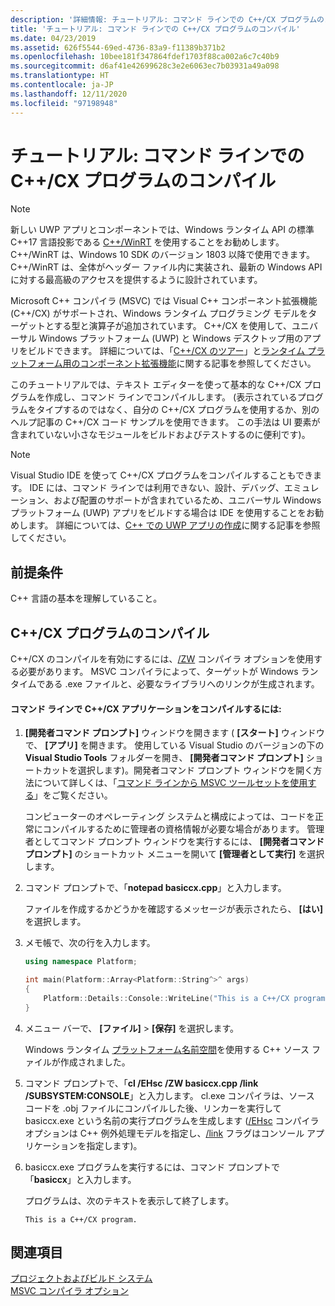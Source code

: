 ```yaml
---
description: '詳細情報: チュートリアル: コマンド ラインでの C++/CX プログラムのコンパイル'
title: 'チュートリアル: コマンド ラインでの C++/CX プログラムのコンパイル'
ms.date: 04/23/2019
ms.assetid: 626f5544-69ed-4736-83a9-f11389b371b2
ms.openlocfilehash: 10bee181f347864fdef1703f88ca002a6c7c40b9
ms.sourcegitcommit: d6af41e42699628c3e2e6063ec7b03931a49a098
ms.translationtype: HT
ms.contentlocale: ja-JP
ms.lasthandoff: 12/11/2020
ms.locfileid: "97198948"
---
```

# <a name="walkthrough-compiling-a-ccx-program-on-the-command-line"></a>チュートリアル: コマンド ラインでの C++/CX プログラムのコンパイル

> [!NOTE]
> 新しい UWP アプリとコンポーネントでは、Windows ランタイム API の標準 C++17 言語投影である [C++/WinRT](/windows/uwp/cpp-and-winrt-apis/) を使用することをお勧めします。 C++/WinRT は、Windows 10 SDK のバージョン 1803 以降で使用できます。 C++/WinRT は、全体がヘッダー ファイル内に実装され、最新の Windows API に対する最高級のアクセスを提供するように設計されています。

Microsoft C++ コンパイラ (MSVC) では Visual C++ コンポーネント拡張機能 (C++/CX) がサポートされ、Windows ランタイム プログラミング モデルをターゲットとする型と演算子が追加されています。 C++/CX を使用して、ユニバーサル Windows プラットフォーム (UWP) と Windows デスクトップ用のアプリをビルドできます。 詳細については、「[C++/CX のツアー](/archive/msdn-magazine/2013/april/component-extensions-a-tour-of-c-cx)」と[ランタイム プラットフォーム用のコンポーネント拡張機能](../extensions/component-extensions-for-runtime-platforms.md)に関する記事を参照してください。

このチュートリアルでは、テキスト エディターを使って基本的な C++/CX プログラムを作成し、コマンド ラインでコンパイルします。 (表示されているプログラムをタイプするのではなく、自分の C++/CX プログラムを使用するか、別のヘルプ記事の C++/CX コード サンプルを使用できます。 この手法は UI 要素が含まれていない小さなモジュールをビルドおよびテストするのに便利です)。

> [!NOTE]
> Visual Studio IDE を使って C++/CX プログラムをコンパイルすることもできます。 IDE には、コマンド ラインでは利用できない、設計、デバッグ、エミュレーション、および配置のサポートが含まれているため、ユニバーサル Windows プラットフォーム (UWP) アプリをビルドする場合は IDE を使用することをお勧めします。 詳細については、[C++ での UWP アプリの作成](/windows/uwp/get-started/create-a-basic-windows-10-app-in-cpp)に関する記事を参照してください。

## <a name="prerequisites"></a>前提条件

C++ 言語の基本を理解していること。

## <a name="compiling-a-ccx-program"></a>C++/CX プログラムのコンパイル

C++/CX のコンパイルを有効にするには、[/ZW](reference/zw-windows-runtime-compilation.md) コンパイラ オプションを使用する必要があります。 MSVC コンパイラによって、ターゲットが Windows ランタイムである .exe ファイルと、必要なライブラリへのリンクが生成されます。

#### <a name="to-compile-a-ccx-application-on-the-command-line"></a>コマンド ラインで C++/CX アプリケーションをコンパイルするには:

1. **[開発者コマンド プロンプト]** ウィンドウを開きます ( **[スタート]** ウィンドウで、 **[アプリ]** を開きます。 使用している Visual Studio のバージョンの下の **Visual Studio Tools** フォルダーを開き、 **[開発者コマンド プロンプト]** ショートカットを選択します)。開発者コマンド プロンプト ウィンドウを開く方法について詳しくは、「[コマンド ラインから MSVC ツールセットを使用する](building-on-the-command-line.md)」をご覧ください。

   コンピューターのオペレーティング システムと構成によっては、コードを正常にコンパイルするために管理者の資格情報が必要な場合があります。 管理者としてコマンド プロンプト ウィンドウを実行するには、 **[開発者コマンド プロンプト]** のショートカット メニューを開いて **[管理者として実行]** を選択します。

1. コマンド プロンプトで、「**notepad basiccx.cpp**」と入力します。

   ファイルを作成するかどうかを確認するメッセージが表示されたら、 **[はい]** を選択します。

1. メモ帳で、次の行を入力します。

    ```cpp
    using namespace Platform;

    int main(Platform::Array<Platform::String^>^ args)
    {
        Platform::Details::Console::WriteLine("This is a C++/CX program.");
    }
    ```

1. メニュー バーで、 **[ファイル]**  >  **[保存]** を選択します。

   Windows ランタイム [プラットフォーム名前空間](../cppcx/platform-namespace-c-cx.md)を使用する C++ ソース ファイルが作成されました。

1. コマンド プロンプトで、「**cl /EHsc /ZW basiccx.cpp /link /SUBSYSTEM:CONSOLE**」と入力します。 cl.exe コンパイラは、ソース コードを .obj ファイルにコンパイルした後、リンカーを実行して basiccx.exe という名前の実行プログラムを生成します ([/EHsc](reference/eh-exception-handling-model.md) コンパイラ オプションは C++ 例外処理モデルを指定し、[/link](reference/link-pass-options-to-linker.md) フラグはコンソール アプリケーションを指定します)。

1. basiccx.exe プログラムを実行するには、コマンド プロンプトで「**basiccx**」と入力します。

   プログラムは、次のテキストを表示して終了します。

    ```Output
    This is a C++/CX program.
    ```

## <a name="see-also"></a>関連項目

[プロジェクトおよびビルド システム](projects-and-build-systems-cpp.md)<br/>
[MSVC コンパイラ オプション](reference/compiler-options.md)
